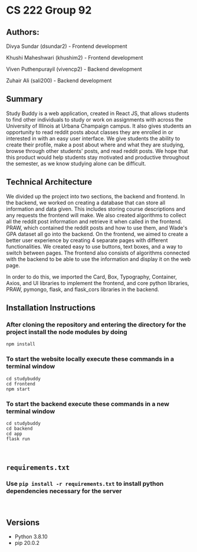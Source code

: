 
# CS 222 Group 92

## Authors:
Divya Sundar (dsundar2) - Frontend development

Khushi Maheshwari (khushim2) - Frontend development

Viven Puthenpurayil (vivencp2) - Backend development

Zuhair Ali (sali200) - Backend development
&nbsp;

## **Summary**
Study Buddy is a web application, created in React JS, that allows students to find other individuals to study or work on assignments with across the University of Illinois at Urbana Champaign campus. It also gives students an opportunity to read reddit posts about classes they are enrolled in or interested in with an easy user interface. We give students the ability to create their profile, make a post about where and what they are studying, browse through other students' posts, and read reddit posts. We hope that this product would help students stay motivated and productive throughout the semester, as we know studying alone can be difficult. 
&nbsp;

## **Technical Architecture**
We divided up the project into two sections, the backend and frontend. In the backend, we worked on creating a database that can store all information and data given. This includes storing course descriptions and any requests the frontend will make. We also created algorithms to collect all the reddit post information and retrieve it when called in the frontend. PRAW, which contained the reddit posts and how to use them, and Wade's GPA dataset all go into the backend. On the frontend, we aimed to create a better user experience by creating 4 separate pages with different functionalities. We created easy to use buttons, text boxes, and a way to switch between pages. The frontend also consists of algorithms connected with the backend to be able to use the information and display it on the web page.

In order to do this, we imported the Card, Box, Typography, Container, Axios, and UI libraries to implement the frontend, and core python libraries, PRAW, pymongo, flask, and flask_cors libraries in the backend. 
&nbsp;

## **Installation Instructions**

### After cloning the repository and entering the directory for the project install the node modules by doing

``` 
npm install 
```

### To start the website locally execute these commands in a terminal window

``` 
cd studybuddy
cd frontend
npm start
```

### To start the backend execute these commands in a new terminal window
```
cd studybuddy
cd backend
cd app
flask run
```

&nbsp;

## `requirements.txt`
### Use `pip install -r requirements.txt` to install python dependencies necessary for the server

&nbsp;

## **Versions**
*   Python 3.8.10
*   pip 20.0.2
